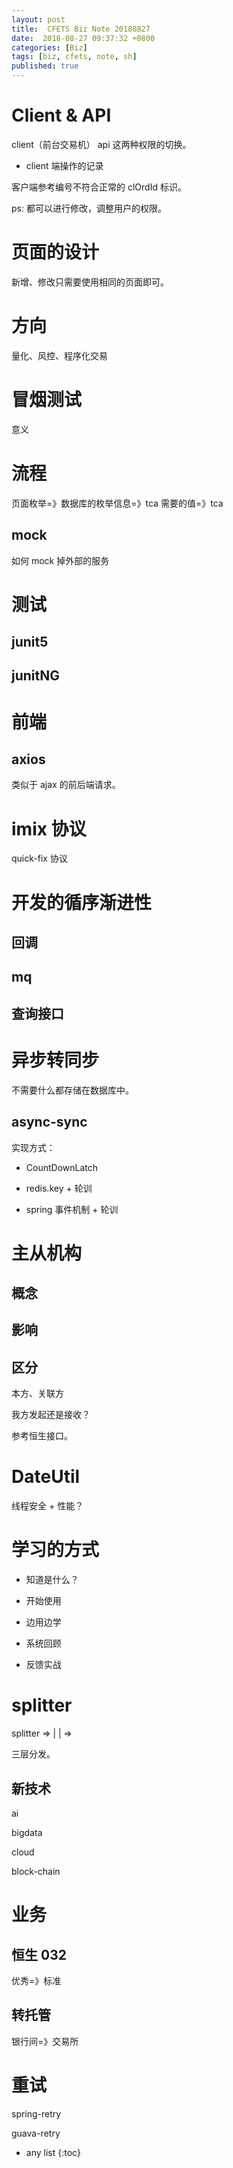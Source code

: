 ```yaml
---
layout: post
title:  CFETS Biz Note 20180827
date:  2018-08-27 09:37:32 +0800
categories: [Biz]
tags: [biz, cfets, note, sh]
published: true
---
```



# Client & API

client（前台交易机） api 这两种权限的切换。

- client 端操作的记录

客户端参考编号不符合正常的 clOrdId 标识。

ps: 都可以进行修改，调整用户的权限。


# 页面的设计

新增、修改只需要使用相同的页面即可。


# 方向

量化、风控、程序化交易

# 冒烟测试

意义

# 流程

页面枚举=》数据库的枚举信息=》tca 需要的值=》tca

## mock

如何 mock 掉外部的服务

# 测试

## junit5

## junitNG

# 前端

## axios

类似于 ajax 的前后端请求。

# imix 协议

quick-fix 协议

# 开发的循序渐进性

## 回调

## mq

## 查询接口

# 异步转同步

不需要什么都存储在数据库中。

## async-sync

实现方式：

- CountDownLatch

- redis.key + 轮训

- spring 事件机制 + 轮训

# 主从机构

## 概念

## 影响

## 区分

本方、关联方

我方发起还是接收？

参考恒生接口。

# DateUtil

线程安全 + 性能？

# 学习的方式

- 知道是什么？

- 开始使用

- 边用边学

- 系统回顾

- 反馈实战

# splitter

splitter => | | => 

三层分发。

## 新技术

ai

bigdata

cloud

block-chain

# 业务

## 恒生 032

优秀=》标准

## 转托管

银行间=》交易所

# 重试

spring-retry

guava-retry



* any list
{:toc}